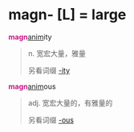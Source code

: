 # magn- [L] = large

<b style="color: #C71585;">magn</b>[anim](_anim_.md)ity
> n. 宽宏大量，雅量
>
> 另看词缀 [-ity](-ity.md)

<b style="color: #C71585;">magn</b>[anim](_anim_.md)ous
> adj. 宽宏大量的，有雅量的
>
> 另看词缀 [-ous](-ous.md)